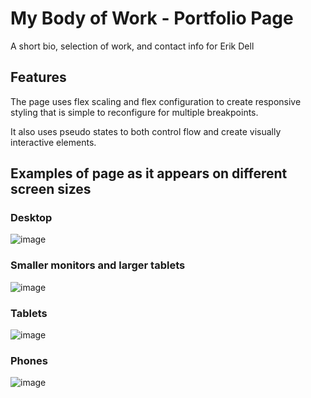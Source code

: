 # My Body of Work - Portfolio Page

A short bio, selection of work, and contact info for Erik Dell

## Features

The page uses flex scaling and flex configuration to create responsive styling that is simple to reconfigure for multiple breakpoints.  

It also uses pseudo states to both control flow and create visually interactive elements.

## Examples of page as it appears on different screen sizes

### Desktop
![image](./assets/images/Desktop-SS.png)

### Smaller monitors and larger tablets
![image](./assets/images/sm-desktop-ss.png)

### Tablets
![image](./assets/images/tablet-ss.png)

### Phones
![image](./assets/images/phone-ss.png)
